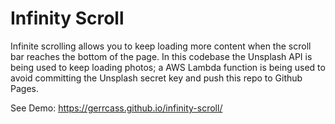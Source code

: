 # Infinity Scroll
Infinite scrolling allows you to keep loading more content when the scroll bar reaches the bottom of the page. In this codebase the Unsplash API is being used to keep loading photos; a AWS Lambda function is being used to avoid committing the Unsplash secret key and push this repo to Github Pages.

See Demo: https://gerrcass.github.io/infinity-scroll/
